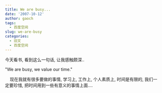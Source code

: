 ```yaml
---
title: We are busy...
date: '2007-10-12'
author: gaoch
tags:
  - 百度空间
slug: we-are-busy
categories:
  - 旧文
  - 百度空间
---
```


今天看书, 看到这么一句话, 让我感触颇深..  
  
"We are busy, we value our time."  
  
    现在我就有很多要做的事情, 学习上, 工作上, 个人素质上, 时间是有限的,
我们一定要珍惜, 把时间用到一些有意义的事情上面....
